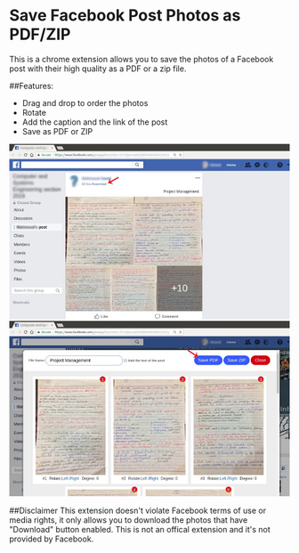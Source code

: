 # Save Facebook Post Photos as PDF/ZIP
This is a chrome extension allows you to save the photos of a Facebook post with their high quality as a PDF or a zip file.

##Features:
- Drag and drop to order the photos
- Rotate
- Add the caption and the link of the post
- Save as PDF or ZIP

![](screenshots/1.jpg) 
![](screenshots/2.jpg) 

##Disclaimer
This extension doesn't violate Facebook terms of use or media rights, it only allows you to download the photos that have "Download" button enabled.
This is not an offical extension and it's not provided by Facebook.

